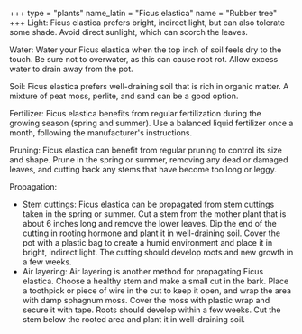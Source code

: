 +++
type            = "plants"
name_latin      = "Ficus elastica"
name            = "Rubber tree"
+++
Light: Ficus elastica prefers bright, indirect light, but can also tolerate some shade. Avoid direct sunlight, which can scorch the leaves.

Water: Water your Ficus elastica when the top inch of soil feels dry to the touch. Be sure not to overwater, as this can cause root rot. Allow excess water to drain away from the pot.

Soil: Ficus elastica prefers well-draining soil that is rich in organic matter. A mixture of peat moss, perlite, and sand can be a good option.

Fertilizer: Ficus elastica benefits from regular fertilization during the growing season (spring and summer). Use a balanced liquid fertilizer once a month, following the manufacturer's instructions.

Pruning: Ficus elastica can benefit from regular pruning to control its size and shape. Prune in the spring or summer, removing any dead or damaged leaves, and cutting back any stems that have become too long or leggy.

Propagation:
* Stem cuttings: Ficus elastica can be propagated from stem cuttings taken in the spring or summer. Cut a stem from the mother plant that is about 6 inches long and remove the lower leaves. Dip the end of the cutting in rooting hormone and plant it in well-draining soil. Cover the pot with a plastic bag to create a humid environment and place it in bright, indirect light. The cutting should develop roots and new growth in a few weeks.
* Air layering: Air layering is another method for propagating Ficus elastica. Choose a healthy stem and make a small cut in the bark. Place a toothpick or piece of wire in the cut to keep it open, and wrap the area with damp sphagnum moss. Cover the moss with plastic wrap and secure it with tape. Roots should develop within a few weeks. Cut the stem below the rooted area and plant it in well-draining soil.